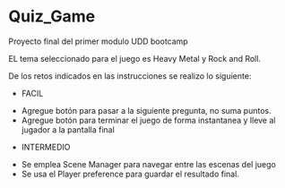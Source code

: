 # Quiz_Game

Proyecto final del primer modulo UDD bootcamp

EL tema seleccionado para el juego es Heavy Metal y Rock and Roll.

De los retos indicados en las instrucciones se realizo lo siguiente:
* FACIL
- Agregue botón para pasar a la siguiente pregunta, no suma puntos.
- Agregue botón para terminar el juego de forma instantanea y lleve al jugador a la pantalla final

* INTERMEDIO
- Se emplea Scene Manager para navegar entre las escenas del juego
- Se usa el Player preference para guardar el resultado final.

 
